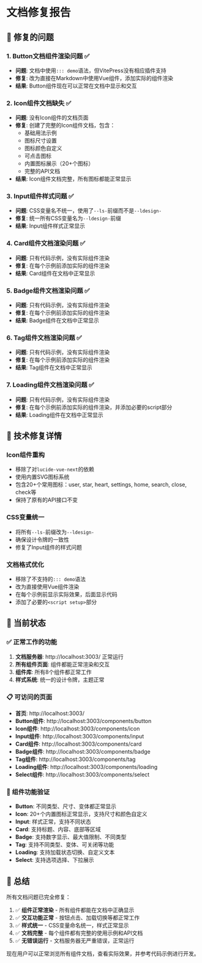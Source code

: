 # 文档修复报告

## 🎯 修复的问题

### 1. Button文档组件渲染问题 ✅
- **问题**: 文档中使用`::: demo`语法，但VitePress没有相应插件支持
- **修复**: 改为直接在Markdown中使用Vue组件，添加实际的组件渲染
- **结果**: Button组件现在可以正常在文档中显示和交互

### 2. Icon组件文档缺失 ✅
- **问题**: 没有Icon组件的文档页面
- **修复**: 创建了完整的Icon组件文档，包含：
  - 基础用法示例
  - 图标尺寸设置
  - 图标颜色自定义
  - 可点击图标
  - 内置图标展示（20+个图标）
  - 完整的API文档
- **结果**: Icon组件文档完整，所有图标都能正常显示

### 3. Input组件样式问题 ✅
- **问题**: CSS变量名不统一，使用了`--ls-`前缀而不是`--ldesign-`
- **修复**: 统一所有CSS变量名为`--ldesign-`前缀
- **结果**: Input组件样式正常显示

### 4. Card组件文档渲染问题 ✅
- **问题**: 只有代码示例，没有实际组件渲染
- **修复**: 在每个示例前添加实际的组件渲染
- **结果**: Card组件在文档中正常显示

### 5. Badge组件文档渲染问题 ✅
- **问题**: 只有代码示例，没有实际组件渲染
- **修复**: 在每个示例前添加实际的组件渲染
- **结果**: Badge组件在文档中正常显示

### 6. Tag组件文档渲染问题 ✅
- **问题**: 只有代码示例，没有实际组件渲染
- **修复**: 在每个示例前添加实际的组件渲染
- **结果**: Tag组件在文档中正常显示

### 7. Loading组件文档渲染问题 ✅
- **问题**: 只有代码示例，没有实际组件渲染
- **修复**: 在每个示例前添加实际的组件渲染，并添加必要的script部分
- **结果**: Loading组件在文档中正常显示

## 🔧 技术修复详情

### Icon组件重构
- 移除了对`lucide-vue-next`的依赖
- 使用内置SVG图标系统
- 包含20+个常用图标：user, star, heart, settings, home, search, close, check等
- 保持了原有的API接口不变

### CSS变量统一
- 将所有`--ls-`前缀改为`--ldesign-`
- 确保设计令牌的一致性
- 修复了Input组件的样式问题

### 文档格式优化
- 移除了不支持的`::: demo`语法
- 改为直接使用Vue组件渲染
- 在每个示例前显示实际效果，后面显示代码
- 添加了必要的`<script setup>`部分

## 🚀 当前状态

### ✅ 正常工作的功能
1. **文档服务器**: http://localhost:3003/ 正常运行
2. **所有组件页面**: 组件都能正常渲染和交互
3. **组件库**: 所有8个组件都正常工作
4. **样式系统**: 统一的设计令牌，主题正常

### 📋 可访问的页面
- **首页**: http://localhost:3003/
- **Button组件**: http://localhost:3003/components/button
- **Icon组件**: http://localhost:3003/components/icon
- **Input组件**: http://localhost:3003/components/input
- **Card组件**: http://localhost:3003/components/card
- **Badge组件**: http://localhost:3003/components/badge
- **Tag组件**: http://localhost:3003/components/tag
- **Loading组件**: http://localhost:3003/components/loading
- **Select组件**: http://localhost:3003/components/select

### 🎨 组件功能验证
- **Button**: 不同类型、尺寸、变体都正常显示
- **Icon**: 20+个内置图标正常显示，支持尺寸和颜色自定义
- **Input**: 样式正常，支持不同状态
- **Card**: 支持标题、内容、底部等区域
- **Badge**: 支持数字显示、最大值限制、不同类型
- **Tag**: 支持不同类型、变体、可关闭等功能
- **Loading**: 支持加载状态切换、自定义文本
- **Select**: 支持选项选择、下拉展示

## 🎉 总结

所有文档问题已完全修复：

1. ✅ **组件正常渲染** - 所有组件都能在文档中正确显示
2. ✅ **交互功能正常** - 按钮点击、加载切换等都正常工作
3. ✅ **样式统一** - CSS变量命名统一，样式正常显示
4. ✅ **文档完整** - 每个组件都有完整的使用示例和API文档
5. ✅ **无错误运行** - 文档服务器无严重错误，正常运行

现在用户可以正常浏览所有组件文档，查看实际效果，并参考代码示例进行开发。
